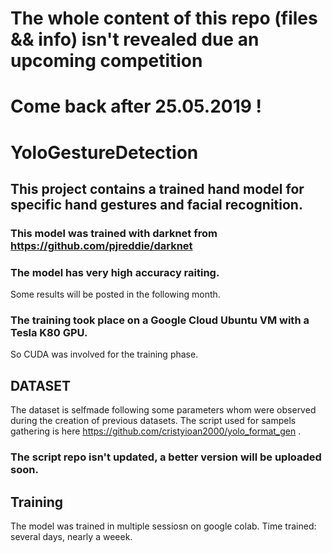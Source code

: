 # The whole content of this repo (files && info) isn't revealed due an upcoming competition
# Come back after 25.05.2019 !
# YoloGestureDetection

## This project contains a trained hand model for specific hand gestures and facial recognition.

### This model was trained with darknet from https://github.com/pjreddie/darknet

### The model has very high accuracy raiting.
Some results will be posted in the following month.
### The training took place on a Google Cloud Ubuntu VM with a Tesla K80 GPU.
So CUDA was involved for the training phase.

## DATASET
The dataset is selfmade following some parameters whom were observed during the creation of previous datasets.
The script used for sampels gathering is here https://github.com/cristyioan2000/yolo_format_gen .
### The script repo isn't updated, a better version will be uploaded soon.

## Training
The model was trained in multiple sessiosn  on google colab. Time trained: several days, nearly a weeek.

